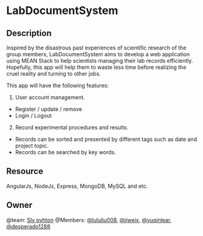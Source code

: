 # LabDocumentSystem
## Description
Inspired by the disastrous past experiences of scientific research of the group members, LabDocumentSystem aims to develop a web application using MEAN Stack to help scientists managing their lab records efficiently. Hopefully, this app will help them to waste less time before realizing the cruel reality and turning to other jobs. 

This app will have the following features:

1. User account management.
  * Register / update / remove 
  * Login / Logout
2. Record experimental procedures and results.
  * Records can be sorted and presented by different tags such as date and project topic.
  * Records can be searched by key words.

## Resource
AngularJs, NodeJs, Express, MongoDB, MySQL and etc.

## Owner
@team: [Sly pyhton](https://github.com/orgs/BitTigerInst/teams/sly-python)
@Members: [@lululiu008](https://github.com/orgs/BitTigerInst/people/lululiu008), [@jiweix](https://github.com/orgs/BitTigerInst/people/jiweix), 
[@yuqinlear](https://github.com/orgs/BitTigerInst/people/yuqinlear),
[@desperado1288](https://github.com/desperado1288)
